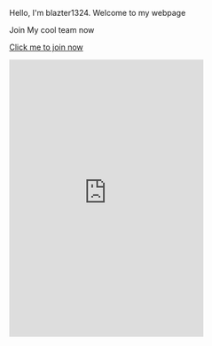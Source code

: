 Hello, I'm  blazter1324. 
Welcome to my webpage 

<p>Join My cool team now</p>
<p><a href="https://discord.gg/JxNZD2kRFb">Click me to join now</a></p>
<p><iframe src="https://discord.com/widget?id=822335430665043978&amp;theme=dark" width="350" height="500" frameborder="0" sandbox="allow-popups allow-popups-to-escape-sandbox allow-same-origin allow-scripts"></iframe></p>
 
